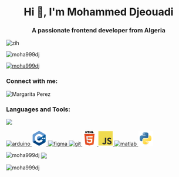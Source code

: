 <h1 align="center">Hi 👋, I'm Mohammed Djeouadi</h1>
<h3 align="center">A passionate frontend developer from Algeria</h3>

![zih](https://github.com/moha999DJ/moha999DJ/assets/69479417/9637d730-8d55-44f9-9f9b-1be24b7ca5f1)


<p align="left"> <img src="https://komarev.com/ghpvc/?username=moha999dj&label=Profile%20views&color=0e75b6&style=flat" alt="moha999dj" /> </p>

<p align="left"> <a href="https://github.com/ryo-ma/github-profile-trophy"><img src="https://github-profile-trophy.vercel.app/?username=moha999dj" alt="moha999dj" /></a> </p>

<h3 align="left">Connect with me:</h3>
<p align="left"> 
  
![Margarita Perez](https://github.com/moha999DJ/moha999DJ/assets/69479417/1b74705c-6208-4054-89ef-cc81c3f86feb)




<h3 align="left">Languages and Tools:</h3>            
<div id="header" align="left">
<img src="https://media.giphy.com/media/3o7abkwfIVAeDT6RSU/giphy.gif" width="300"/>
</div>
<p align="left"> <a href="https://www.arduino.cc/" target="_blank" rel="noreferrer"> <img src="https://cdn.worldvectorlogo.com/logos/arduino-1.svg" alt="arduino" width="40" height="40"/> </a> <a href="https://www.w3schools.com/cpp/" target="_blank" rel="noreferrer"> <img src="https://raw.githubusercontent.com/devicons/devicon/master/icons/cplusplus/cplusplus-original.svg" alt="cplusplus" width="40" height="40"/> </a> <a href="https://www.figma.com/" target="_blank" rel="noreferrer"> <img src="https://www.vectorlogo.zone/logos/figma/figma-icon.svg" alt="figma" width="40" height="40"/> </a> <a href="https://git-scm.com/" target="_blank" rel="noreferrer"> <img src="https://www.vectorlogo.zone/logos/git-scm/git-scm-icon.svg" alt="git" width="40" height="40"/> </a> <a href="https://www.w3.org/html/" target="_blank" rel="noreferrer"> <img src="https://raw.githubusercontent.com/devicons/devicon/master/icons/html5/html5-original-wordmark.svg" alt="html5" width="40" height="40"/> </a> <a href="https://developer.mozilla.org/en-US/docs/Web/JavaScript" target="_blank" rel="noreferrer"> <img src="https://raw.githubusercontent.com/devicons/devicon/master/icons/javascript/javascript-original.svg" alt="javascript" width="40" height="40"/> </a> <a href="https://www.mathworks.com/" target="_blank" rel="noreferrer"> <img src="https://upload.wikimedia.org/wikipedia/commons/2/21/Matlab_Logo.png" alt="matlab" width="40" height="40"/> </a> <a href="https://www.python.org" target="_blank" rel="noreferrer"> <img src="https://raw.githubusercontent.com/devicons/devicon/master/icons/python/python-original.svg" alt="python" width="40" height="40"/> </a> </p>

<p><img align="left" src="https://github-readme-stats.vercel.app/api/top-langs?username=moha999dj&show_icons=true&locale=en&layout=compact&theme=radical" alt="moha999dj" /></p>

<p>&nbsp;<img align="center" src="https://github-readme-stats.vercel.app/api?username=moha999DJ&show_icons=true&theme=radical" /></p>

<p><img align="center" src="https://github-readme-streak-stats.herokuapp.com/?user=moha999dj&theme=radical" alt="moha999dj" /></p>


